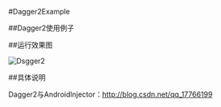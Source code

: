 #Dagger2Example

##Dagger2使用例子

##运行效果图

![Dsgger2](https://raw.githubusercontent.com/simplezhli/Dagger2Example/master/gif/dagger2.gif)

##具体说明

Dagger2与AndroidInjector：<http://blog.csdn.net/qq_17766199>